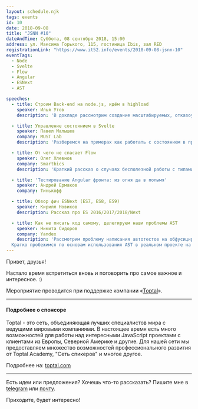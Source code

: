```yaml
---
layout: schedule.njk
tags: events
id: 10
date: 2018-09-08
title: "JSNN #10"
dateAndTime: Суббота, 08 сентября 2018, 15:00
address: ул. Максима Горького, 115, гостиница Ibis, зал RED
registrationLink: "https://www.it52.info/events/2018-09-08-jsnn-10"
eventTags:
  - Node
  - Svelte
  - Flow
  - Angular
  - ESNext
  - AST

speeches:
  - title: Строим Back-end на node.js, идём в highload
    speaker: Илья Утов
    description: 'В докладе рассмотрим создание масштабируемых, отказоустойчивых server-side проектов на node.js. Поговорим о v8 и чуточку зацепим libuv'

  - title: Управление состоянием в Svelte
    speaker: Павел Малышев
    company: MUST Lab
    description: 'Разберемся на примерах как работать с состоянием в приложениях на SvelteJS. Что такое Svelte Store и чем он отличается от Redux.'

  - title: От чего не спасает Flow
    speaker: Олег Хлевнов
    company: Smartbics
    description: 'Краткий рассказ о случаях бесполезной работы с типами.'

  - title: 'Тестирование Angular фронта: из огня да в полымя'
    speaker: Андрей Ермаков
    company: Тинькофф

  - title: Обзор фич ESNext (ES7, ES8, ES9)
    speaker: Кирилл Новиков
    description: Рассказ про ES 2016/2017/2018/Next

  - title: Как не писать код самому, делегируем наши проблемы AST
    speaker: Никита Сидоров
    company: Yandex
    description: 'Рассмотрим проблему написания автотестов на обфусицированные React-компоненты и страницы.
  Кратко пробежимся по основам использования AST в реальном проекте на примере автогенерации селекторов для React-компонент, используя библиотеку reselector.'
---
```


Привет, друзья!

Настало время встретиться вновь и поговорить про самое важное и интересное. :)

Мероприятие проводится при поддержке компании «[Toptal](https://www.toptal.com/)».

----

#### Подробнее о спонсоре

Toptal - это сеть, объединяющая лучших специалистов мира с ведущими мировыми компаниями. В настоящее время есть много возможностей для работы над интересными JavaScript проектами с клиентами из Европы, Северной Америке и другие. Для нашей сети мы предоставляем множество возможностей профессионального развития от Toptal Academy, "Cеть спикеров" и многое другое.

Подробнее на: [toptal.com](https://www.toptal.com)

---

Есть идеи или предложения? Хочешь что-то рассказать?
Пишите мне в [telegram](https://t.me/r3nya) или [почту](mailto:me@r3nya.ru).

Приходите, будет интересно!
